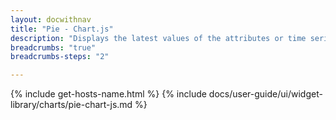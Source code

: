 ```yaml
---
layout: docwithnav
title: "Pie - Chart.js"
description: "Displays the latest values of the attributes or time series data for multiple entities in a pie chart. Supports numeric values only."
breadcrumbs: "true"
breadcrumbs-steps: "2"

---
```

{% include get-hosts-name.html %}
{% include docs/user-guide/ui/widget-library/charts/pie-chart-js.md %}
